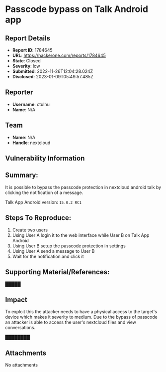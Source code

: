 # Passcode bypass on Talk Android app

## Report Details
- **Report ID**: 1784645
- **URL**: https://hackerone.com/reports/1784645
- **State**: Closed
- **Severity**: low
- **Submitted**: 2022-11-26T12:04:28.024Z
- **Disclosed**: 2023-01-09T05:49:57.485Z

## Reporter
- **Username**: ctulhu
- **Name**: N/A

## Team
- **Name**: N/A
- **Handle**: nextcloud

## Vulnerability Information
## Summary:
It is possible to bypass the passcode protection in nextcloud android talk by clicking the notification of a message.

Talk App Android version: ```15.0.2 RC1```

## Steps To Reproduce:

1. Create two users
1. Using User A login it to the web interface while User B on Talk App Android
1. Using User B setup the passcode protection in settings
1. Using User A send a message to User B
1. Wait for the notification and click it

## Supporting Material/References:

█████

## Impact

To exploit this the attacker needs to have a physical access to the  target's device which makes it severity to medium. 
Due to the bypass of passcode an attacker is able to access the user's nextcloud files and view conversations.

████████

## Attachments
No attachments
